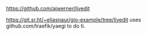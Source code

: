 

https://github.com/ajwerner/livedit

https://git.sr.ht/~eliasnaur/gio-example/tree/livedit
uses github.com/traefik/yaegi to do ti.